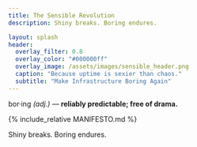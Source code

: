 ```yaml
---
title: The Sensible Revolution
description: Shiny breaks. Boring endures.

layout: splash
header:
  overlay_filter: 0.8
  overlay_color: "#000000ff"
  overlay_image: /assets/images/sensible_header.png
  caption: "Because uptime is sexier than chaos."
  subtitle: "Make Infrastructure Boring Again"
---
```


<div class="hero fade-in">
  <p class="definition">
    bor·ing <em>(adj.)</em> — <strong>reliably predictable; free of drama.</strong>
    <span class="underline"></span>
  </p>
</div>


{% include_relative MANIFESTO.md %}

Shiny breaks. Boring endures.
